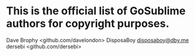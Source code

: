 # This is the official list of GoSublime authors for copyright purposes.
Dave Brophy <github.com/davelondon>
DisposaBoy <disposaboy@dby.me>
dersebi <github.com/dersebi>
